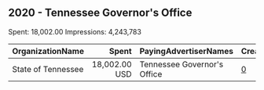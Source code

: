 ## 2020 - Tennessee Governor's Office 
Spent: 18,002.00
Impressions: 4,243,783

|OrganizationName|Spent|PayingAdvertiserNames|CreativeUrls|Impressions|Genders|AgeBrackets|CountryCodes|BillingAddresses|CandidateBallotInformation|
|:---|---:|:---|:---|---:|:---|:---|:---|:---|:---|
|State of Tennessee|18,002.00 USD|Tennessee Governor's Office|[0](https://www.snap.com/political-ads/asset/c68110faf59315e75ddcff50dac319431270a65bb34b6a48a668056a1493487f?mediaType=mp4)|4,243,783||18-35|united states|"1740 Commons Pt Drive,Knoxville,37932,US"|Wear a Mask Fight Covid19|
